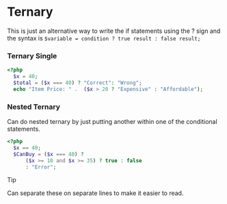 # Ternary

This is just an alternative way to write the if statements using the ? sign and the syntax is `$variable = condition ? true result : false result;`

### Ternary Single

```php
<?php
  $x = 40;
  $total = ($x === 40) ? "Correct": "Wrong";
  echo "Item Price: " .  ($x > 20 ? "Expensive" : "Affordable");
```



### Nested Ternary

Can do nested ternary by just putting another within one of the conditional statements.

```php
<?php
  $x == 40;
  $CanBuy = ($x === 40) ? 
      ($x >= 10 and $x >= 35) ? true : false
      : "Error";
```

> [!TIP]
>
> Can separate these on separate lines to make it easier to read.
